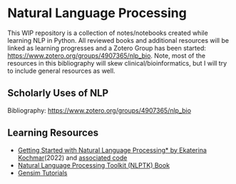 # Natural Language Processing

This WIP repository is a collection of notes/notebooks created while learning NLP in Python. All reviewed books and additional resources will be linked as learning progresses and a Zotero Group has been started: https://www.zotero.org/groups/4907365/nlp_bio. Note, most of the resources in this bibliography will skew clinical/bioinformatics, but I will try to include general resources as well. 

## Scholarly Uses of NLP
Bibliography: https://www.zotero.org/groups/4907365/nlp_bio 

## Learning Resources
* [Getting Started with Natural Language Processing* by Ekaterina Kochmar](https://livebook.manning.com/book/getting-started-with-natural-language-processing/chapter-1/v-10/)(2022) and [associated code](https://github.com/ekochmar/Getting-Started-with-NLP)
* [Natural Language Processing Toolkit (NLPTK) Book](https://www.nltk.org/book/ch01.html)
* [Gensim Tutorials](https://radimrehurek.com/gensim/auto_examples/index.html#documentation)

